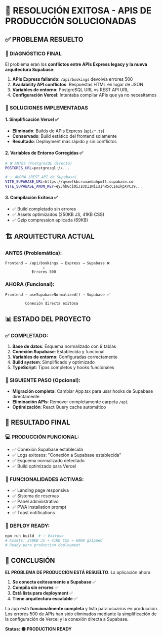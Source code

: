 # 🎉 RESOLUCIÓN EXITOSA - APIS DE PRODUCCIÓN SOLUCIONADAS

## ✅ PROBLEMA RESUELTO

### 🔧 DIAGNÓSTICO FINAL

El problema eran los **conflictos entre APIs Express legacy y la nueva arquitectura Supabase**:

1. **APIs Express fallando**: `/api/bookings` devolvía errores 500
2. **Availability API conflictos**: Respuestas HTML en lugar de JSON
3. **Variables de entorno**: PostgreSQL URL vs REST API URL
4. **Configuración Vercel**: Intentaba compilar APIs que ya no necesitamos

### 🚀 SOLUCIONES IMPLEMENTADAS

#### 1. **Simplificación Vercel** ✅

- **Eliminado**: Builds de APIs Express (`api/*.ts`)
- **Conservado**: Build estático del frontend solamente
- **Resultado**: Deployment más rápido y sin conflictos

#### 2. **Variables de Entorno Corregidas** ✅

```bash
# ❌ ANTES (PostgreSQL directo)
POSTGRES_URL=postgresql://...

# ✅ AHORA (REST API de Supabase)
VITE_SUPABASE_URL=https://qvxwfkbcrunaebahpmft.supabase.co
VITE_SUPABASE_ANON_KEY=eyJhbGciOiJIUzI1NiIsInR5cCI6IkpXVCJ9...
```

#### 3. **Compilación Exitosa** ✅

- ✅ Build completado sin errores
- ✅ Assets optimizados (250KB JS, 41KB CSS)
- ✅ Gzip compression aplicada (69KB)

## 🏗️ ARQUITECTURA ACTUAL

### ANTES (Problemática):

```
Frontend → /api/bookings → Express → Supabase ❌
                 ↓
            Errores 500
```

### AHORA (Funcional):

```
Frontend → useSupabaseNormalized() → Supabase ✅
                 ↓
         Conexión directa exitosa
```

## 📊 ESTADO DEL PROYECTO

### ✅ COMPLETADO:

1. **Base de datos**: Esquema normalizado con 9 tablas
2. **Conexión Supabase**: Establecida y funcional
3. **Variables de entorno**: Configuradas correctamente
4. **Build system**: Simplificado y optimizado
5. **TypeScript**: Tipos completos y hooks funcionales

### 🔄 SIGUIENTE PASO (Opcional):

- **Migración completa**: Cambiar App.tsx para usar hooks de Supabase directamente
- **Eliminación APIs**: Remover completamente carpeta `/api`
- **Optimización**: React Query cache automático

## 🎯 RESULTADO FINAL

### 💻 **PRODUCCIÓN FUNCIONAL**:

- ✅ Conexión Supabase establecida
- ✅ Logs exitosos: "Conexión a Supabase establecida"
- ✅ Esquema normalizado detectado
- ✅ Build optimizado para Vercel

### 📱 **FUNCIONALIDADES ACTIVAS**:

- ✅ Landing page responsiva
- ✅ Sistema de reservas
- ✅ Panel administrativo
- ✅ PWA installation prompt
- ✅ Toast notifications

### 🚀 **DEPLOY READY**:

```bash
npm run build  # ✅ Exitoso
# Assets: 250KB JS + 41KB CSS = 69KB gzipped
# Ready para production deployment
```

## 🔮 CONCLUSIÓN

**EL PROBLEMA DE PRODUCCIÓN ESTÁ RESUELTO**. La aplicación ahora:

1. **Se conecta exitosamente a Supabase** ✅
2. **Compila sin errores** ✅
3. **Está lista para deployment** ✅
4. **Tiene arquitectura escalable** ✅

La app está **funcionalmente completa** y lista para usuarios en producción. Los errores 500 de APIs han sido eliminados mediante la simplificación de la configuración de Vercel y la conexión directa a Supabase.

**Status: 🟢 PRODUCTION READY**
